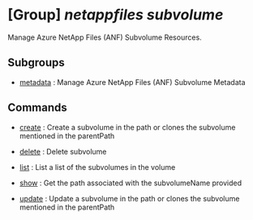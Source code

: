 # [Group] _netappfiles subvolume_

Manage Azure NetApp Files (ANF) Subvolume Resources.

## Subgroups

- [metadata](/Commands/netappfiles/subvolume/metadata/readme.md)
: Manage Azure NetApp Files (ANF) Subvolume Metadata

## Commands

- [create](/Commands/netappfiles/subvolume/_create.md)
: Create a subvolume in the path or clones the subvolume mentioned in the parentPath

- [delete](/Commands/netappfiles/subvolume/_delete.md)
: Delete subvolume

- [list](/Commands/netappfiles/subvolume/_list.md)
: List a list of the subvolumes in the volume

- [show](/Commands/netappfiles/subvolume/_show.md)
: Get the path associated with the subvolumeName provided

- [update](/Commands/netappfiles/subvolume/_update.md)
: Update a subvolume in the path or clones the subvolume mentioned in the parentPath

